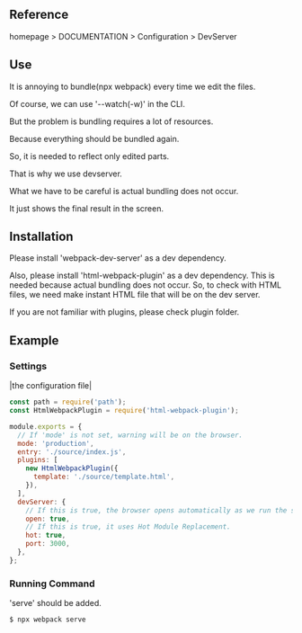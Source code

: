 ## Reference

homepage > DOCUMENTATION > Configuration > DevServer

## Use

It is annoying to bundle(npx webpack) every time we edit the files.

Of course, we can use '--watch(-w)' in the CLI.

But the problem is bundling requires a lot of resources.

Because everything should be bundled again.

So, it is needed to reflect only edited parts.

That is why we use devserver.

What we have to be careful is actual bundling does not occur.

It just shows the final result in the screen.

## Installation

Please install 'webpack-dev-server' as a dev dependency.

Also, please install 'html-webpack-plugin' as a dev dependency. This is needed because actual bundling does not occur. So, to check with HTML files, we need make instant HTML file that will be on the dev server.

If you are not familiar with plugins, please check plugin folder.

## Example

### Settings

|the configuration file|

```js
const path = require('path');
const HtmlWebpackPlugin = require('html-webpack-plugin');

module.exports = {
  // If 'mode' is not set, warning will be on the browser.
  mode: 'production',
  entry: './source/index.js',
  plugins: [
    new HtmlWebpackPlugin({
      template: './source/template.html',
    }),
  ],
  devServer: {
    // If this is true, the browser opens automatically as we run the server.
    open: true,
    // If this is true, it uses Hot Module Replacement.
    hot: true,
    port: 3000,
  },
};
```

### Running Command

'serve' should be added.

```sh
$ npx webpack serve
```
